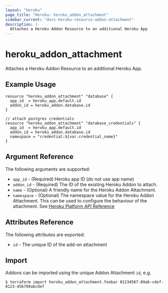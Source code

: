```yaml
---
layout: "heroku"
page_title: "Heroku: heroku_addon_attachment"
sidebar_current: "docs-heroku-resource-addon-attachment"
description: |-
  Attaches a Heroku Addon Resource to an additional Heroku App
---
```


# heroku\_addon\_attachment

Attaches a Heroku Addon Resource to an additional Heroku App.

## Example Usage

```hcl-terraform
resource "heroku_addon_attachment" "database" {
  app_id  = heroku_app.default.id
  addon_id = heroku_addon.database.id
}

// attach postgres credentials
resource "heroku_addon_attachment" "database_credentials" {
  app_id  = heroku_app.default.id
  addon_id = heroku_addon.database.id
  namespace = "credential:${var.credential_name}"
}

```

## Argument Reference

The following arguments are supported:

* `app_id` - (Required) Heroku app ID (do not use app name)
* `addon_id` - (Required) The ID of the existing Heroku Addon to attach.
* `name` - (Optional) A friendly name for the Heroku Addon Attachment.
* `namespace` - (Optional) The namespace value for the Heroku Addon Attachment. This can be used to configure the behaviour of the attachment. See [Heroku Platform API Reference](https://devcenter.heroku.com/articles/platform-api-reference#add-on-attachment-create)

## Attributes Reference

The following attributes are exported:

* `id` - The unique ID of the add-on attachment

## Import

Addons can be imported using the unique Addon Attachment `id`, e.g.

```
$ terraform import heroku_addon_attachment.foobar 01234567-89ab-cdef-0123-456789abcdef
```
